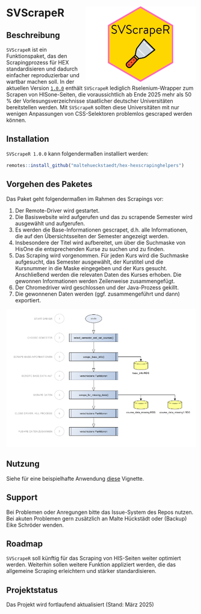 # SVScrapeR <img src="img/SVScrapeR.svg" align="right" height="200" /></a>

## Beschreibung  
`SVScrapeR` ist ein Funktionspaket, das den Scrapingprozess für HEX standardisieren und dadurch einfacher reproduzierbar und wartbar machen soll. In der aktuellen Version [`1.0.0`](http://srv-data01:30080/hex/hex-hexscrapinghelpers/-/releases/1.0.0) enthält `SVScrapeR` lediglich Rselenium-Wrapper zum Scrapen von HISone-Seiten, die voraussichtlich ab Ende 2025 mehr als 50 % der Vorlesungsverzeichnisse staatlicher deutscher Universitäten bereitstellen werden. Mit `SVScrapeR` sollten diese Universitäten mit nur wenigen Anpassungen von CSS-Selektoren problemlos gescraped werden können.

## Installation

`SVScrapeR 1.0.0` kann folgendermaßen installiert werden:

```r
remotes::install_github("maltehueckstaedt/hex-hexscrapinghelpers")
```

## Vorgehen des Paketes

Das Paket geht folgendermaßen im Rahmen des Scrapings vor:

1. Der Remote-Driver wird gestartet.
2. Die Basiswebsite wird aufgerufen und das zu scrapende Semester wird ausgewählt und aufgerufen.
3. Es werden die Base-Informationen gescrapet, d.h. alle Informationen, die auf den Übersichtsseiten der Semester angezeigt werden. 
4. Insbesondere der Titel wird aufbereitet, um über die Suchmaske von HisOne die entsprechenden Kurse zu suchen und zu finden. 
5. Das Scraping wird vorgenommen. Für jeden Kurs wird die Suchmaske aufgesucht, das Semester ausgewählt, der Kurstitel und die Kursnummer in die Maske eingegeben und der Kurs gesucht. Anschließend werden die relevaten Daten des Kurses erhoben. Die gewonnen Informationen werden Zeilenweise zusammengefügt.
6. Der Chromedriver wird geschlossen und der Java-Prozess gekillt.
7. Die gewonnenen Daten werden (ggf. zusammengeführt und dann) exportiert. 
 
![](img\ScrapeR_workflow.png)

## Nutzung

Siehe für eine beispielhafte Anwendung [diese](http://srv-data01:30080/hex/hex_scraping/-/snippets/9) Vignette.

## Support

Bei Problemen oder Anregungen bitte das Issue-System des Repos nutzen. Bei akuten Problemen gern zusätzlich an Malte Hückstädt oder (Backup) Eike Schröder wenden. 

## Roadmap

`SVScrapeR` soll künftig für das Scraping von HIS-Seiten weiter optimiert werden. Weiterhin sollen weitere Funktion appliziert werden, die das allgemeine Scraping erleichtern und stärker standardisieren. 

## Projektstatus

Das Projekt wird fortlaufend aktualisiert (Stand: März 2025)


